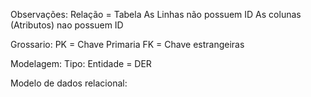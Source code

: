 Observações:
  Relação = Tabela
  As Linhas não possuem ID
  As colunas (Atributos) nao possuem ID 
  
Grossario:
  PK = Chave Primaria
  FK = Chave estrangeiras

Modelagem:
  Tipo: 
    Entidade = DER 
  

  
Modelo de dados relacional: 
